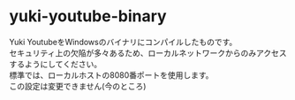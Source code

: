 # yuki-youtube-binary
Yuki YoutubeをWindowsのバイナリにコンパイルしたものです。  
セキュリティ上の欠陥が多々あるため、ローカルネットワークからのみアクセスするようにしてください。  
標準では、ローカルホストの8080番ポートを使用します。  
この設定は変更できません(今のところ)

